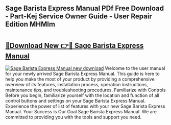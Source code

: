 ## Sage Barista Express Manual PDf Free Download - Part-Kej Service Owner Guide - User Repair Edition MHMIm

# <h2><a href="http://cf25675.oget.top/?id=Sage+Barista+Express+Manual">🔗Download New 👉🔴 Sage Barista Express Manual</a></h2>

[![Sage Barista Express Manual new download](https://i.imgur.com/5g1atiW.png)](http://cf25675.oget.top/?id=Sage+Barista+Express+Manual)
Welcome to the user manual for your newly arrived Sage Barista Express Manual. This guide is here to help you make the most of your product by providing a comprehensive overview of its features, installation process, operation instructions, maintenance tips, and troubleshooting procedures. Familiarize with Controls Before you begin, familiarize yourself with the location and function of all control buttons and settings on your Sage Barista Express Manual. Experience the power of list of features with your new Sage Barista Express Manual. Your Success is Our Goal Sage Barista Express Manual. We are committed to providing you with the tools and support you need.
